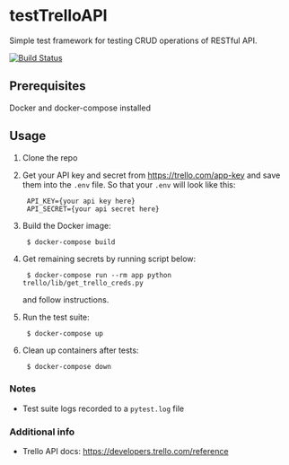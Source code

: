 # testTrelloAPI

Simple test framework for testing CRUD operations of RESTful API.

[![Build Status](https://travis-ci.com/shilgam/testTrelloAPI.svg?branch=master)](https://travis-ci.com/shilgam/testTrelloAPI)

## Prerequisites

Docker and docker-compose installed

## Usage

1. Clone the repo
1. Get your API key and secret from https://trello.com/app-key and save them into the `.env` file. So that your `.env` will look like this:

        API_KEY={your api key here}
        API_SECRET={your api secret here}

1. Build the Docker image:

        $ docker-compose build

1. Get remaining secrets by running script below:

        $ docker-compose run --rm app python trello/lib/get_trello_creds.py

     and follow instructions.

1. Run the test suite:

        $ docker-compose up

1. Clean up containers after tests:

        $ docker-compose down


### Notes

* Test suite logs recorded to a `pytest.log` file

### Additional info

* Trello API docs: https://developers.trello.com/reference
